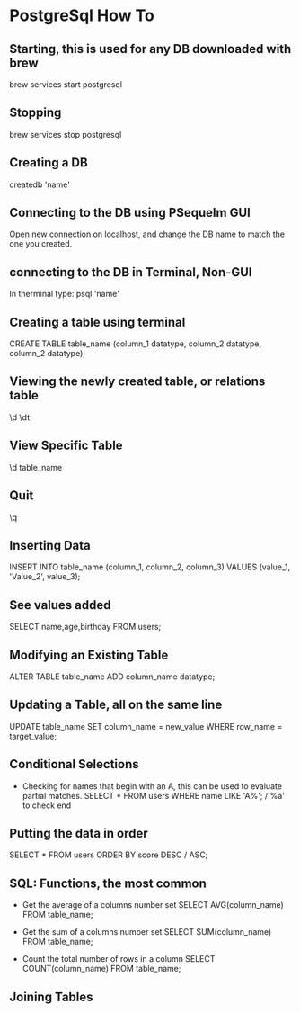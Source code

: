 
# PostgreSql How To

## Starting, this is used for any DB downloaded with brew
brew services start postgresql

## Stopping
brew services stop postgresql

## Creating a DB
createdb 'name'

## Connecting to the DB using PSequelm GUI
Open new connection on localhost, and change the DB name to match the one you created.

## connecting to the DB in Terminal, Non-GUI
In therminal type: psql 'name'


## Creating a table using terminal
CREATE TABLE table_name (column_1 datatype, column_2 datatype, column_2 datatype);

## Viewing the newly created table, or relations table
\d
\dt

## View Specific Table
\d table_name

## Quit
\q

## Inserting Data
INSERT INTO table_name (column_1, column_2, column_3) VALUES (value_1, 'Value_2', value_3);

## See values added
SELECT name,age,birthday FROM users;

## Modifying an Existing Table
ALTER TABLE table_name ADD column_name datatype;

## Updating a Table, all on the same line
UPDATE table_name
SET column_name = new_value
WHERE row_name = target_value;

## Conditional Selections

- Checking for names that begin with an A, 
    this can be used to evaluate partial matches.
SELECT * FROM users WHERE name LIKE 'A%';  /'%a' to check end


## Putting the data in order
SELECT * FROM users ORDER BY score DESC / ASC;


## SQL: Functions, the most common
- Get the average of a columns number set
SELECT AVG(column_name) FROM table_name;

- Get the sum of a columns number set
SELECT SUM(column_name) FROM table_name;

- Count the total number of rows in a column
SELECT COUNT(column_name) FROM table_name;


## Joining Tables
